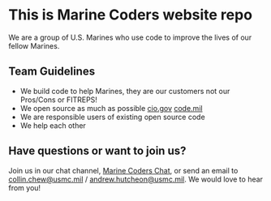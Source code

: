 # This is Marine Coders website repo

We are a group of U.S. Marines who use code to improve the lives of our fellow Marines.

## Team Guidelines
* We build code to help Marines, they are our customers not our Pros/Cons or FITREPS!
* We open source as much as possible [cio.gov](https://sourcecode.cio.gov/OSS/) [code.mil](https://code.mil)
* We are responsible users of existing open source code
* We help each other

## Have questions or want to join us?
Join us in our chat channel, [Marine Coders Chat](https://chat.il2.dsop.io/signup_user_complete/?id=p65oraj9b3ysjgbxac7o7bn6fr), or send an email to collin.chew@usmc.mil / andrew.hutcheon@usmc.mil.  We would love to hear from you!  

